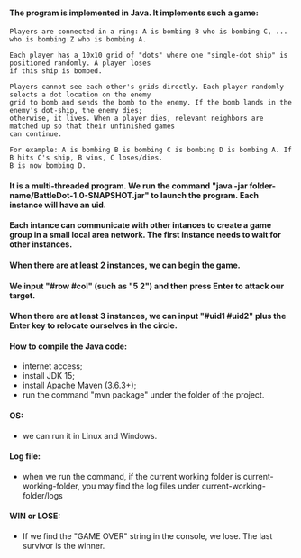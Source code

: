 #### The program is implemented in Java. It implements such a game:
```
Players are connected in a ring: A is bombing B who is bombing C, ... who is bombing Z who is bombing A.

Each player has a 10x10 grid of "dots" where one "single-dot ship" is positioned randomly. A player loses
if this ship is bombed.

Players cannot see each other's grids directly. Each player randomly selects a dot location on the enemy
grid to bomb and sends the bomb to the enemy. If the bomb lands in the enemy's dot-ship, the enemy dies;
otherwise, it lives. When a player dies, relevant neighbors are matched up so that their unfinished games
can continue.

For example: A is bombing B is bombing C is bombing D is bombing A. If B hits C's ship, B wins, C loses/dies.
B is now bombing D.
```

#### It is a multi-threaded program. We run the command "java -jar folder-name/BattleDot-1.0-SNAPSHOT.jar" to launch the program. Each instance will have an uid.

#### Each intance can communicate with other intances to create a game group in a small local area network. The first instance needs to wait for other instances.

#### When there are at least 2 instances, we can begin the game.

#### We input "#row #col" (such as "5 2") and then press Enter to attack our target.

#### When there are at least 3 instances, we can input "#uid1 #uid2" plus the Enter key to relocate ourselves in the circle.


#### How to compile the Java code:
* internet access;
* install JDK 15;
* install Apache Maven (3.6.3+);
* run the command "mvn package" under the folder of the project.


#### OS:
* we can run it in Linux and Windows.


#### Log file:
* when we run the command, if the current working folder is current-working-folder, you may find the log files under current-working-folder/logs


#### WIN or LOSE:
* If we find the "GAME OVER" string in the console, we lose. The last survivor is the winner.
